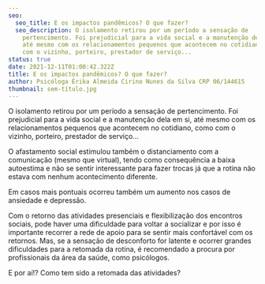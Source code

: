 ```yaml
---
seo:
  seo_title: E os impactos pandêmicos? O que fazer?
  seo_description: O isolamento retirou por um período a sensação de
    pertencimento. Foi prejudicial para a vida social e a manutenção dela em si,
    até mesmo com os relacionamentos pequenos que acontecem no cotidiano, como
    com o vizinho, porteiro, prestador de serviço...
status: true
date: 2021-12-11T01:00:42.322Z
title: E os impactos pandêmicos? O que fazer?
author: Psicóloga Érika Almeida Cirino Nunes da Silva CRP 06/144615
thumbnail: sem-título.jpg
---
```

<!--StartFragment-->

O isolamento retirou por um período a sensação de pertencimento. Foi prejudicial para a vida social e a manutenção dela em si, até mesmo com os relacionamentos pequenos que acontecem no cotidiano, como com o vizinho, porteiro, prestador de serviço...

O afastamento social estimulou também o distanciamento com a comunicação (mesmo que virtual), tendo como consequência a baixa autoestima e não se sentir interessante para fazer trocas já que a rotina não estava com nenhum acontecimento diferente.

Em casos mais pontuais ocorreu também um aumento nos casos de ansiedade e depressão.

Com o retorno das atividades presenciais e flexibilização dos encontros sociais, pode haver uma dificuldade para voltar a socializar e por isso é importante recorrer a rede de apoio para se sentir mais confortável com os retornos. Mas, se a sensação de desconforto for latente e ocorrer grandes dificuldades para a retomada da rotina, é recomendado a procura por profissionais da área da saúde, como psicólogos.

E por aí!? Como tem sido a retomada das atividades?

<!--EndFragment-->